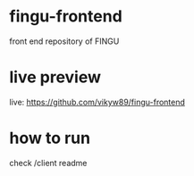 # fingu-frontend
front end repository of FINGU

# live preview
live: https://github.com/vikyw89/fingu-frontend

# how to run
check /client readme

